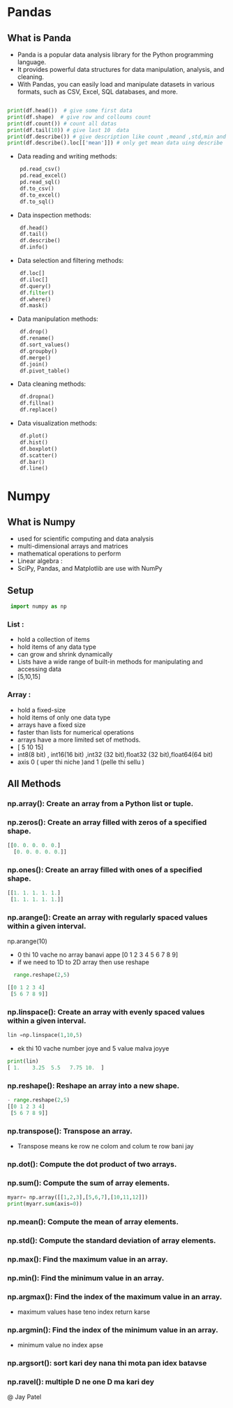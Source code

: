 # Pandas
## What is Panda 
- Panda is a popular data analysis library for the Python programming language. 
- It provides powerful data structures for data manipulation, analysis, and cleaning.
- With Pandas, you can easily load and manipulate datasets in various formats, such as CSV, Excel, SQL databases, and more.

```python 

print(df.head())  # give some first data
print(df.shape)  # give row and colloums count
print(df.count()) # count all datas 
print(df.tail(10)) # give last 10  data 
print(df.describe()) # give description like count ,meand ,std,min and all 
print(df.describe().loc[['mean']]) # only get mean data uing describe 

```

- Data reading and writing methods:
```python 
    pd.read_csv()
    pd.read_excel()
    pd.read_sql()
    df.to_csv()
    df.to_excel()
    df.to_sql()
```
- Data inspection methods:
```python 
    df.head()
    df.tail()
    df.describe()
    df.info()
```
    
- Data selection and filtering methods:
```python 
    df.loc[]
    df.iloc[]
    df.query()
    df.filter()
    df.where()
    df.mask()
```

 - Data manipulation methods:
```python 
    df.drop()
    df.rename()
    df.sort_values()
    df.groupby()
    df.merge()
    df.join()
    df.pivot_table()
```

 - Data cleaning methods:
```python 
    df.dropna()
    df.fillna()
    df.replace()
``` 

- Data visualization methods:
```python 
    df.plot()
    df.hist()
    df.boxplot()
    df.scatter()
    df.bar()
    df.line()
 ```
 # Numpy
 
 ## What is Numpy
- used for scientific computing and data analysis
- multi-dimensional arrays and matrices
- mathematical operations to perform
- Linear algebra :
- SciPy, Pandas, and Matplotlib are use with NumPy

## Setup

```python
 import numpy as np

```

### List :
- hold a collection of items
- hold items of any data type
- can grow and shrink dynamically
- Lists have a wide range of built-in methods for manipulating and accessing data
- [5,10,15]

### Array :
 - hold a fixed-size
 - hold items of only one data type
 - arrays have a fixed size
 - faster than lists for numerical operations
 - arrays have a more limited set of methods.
 - [ 5 10 15]
 - int8(8 bit) , int16(16 bit) ,int32 (32 bit),float32 (32 bit),float64(64 bit)
 - axis 0 ( uper thi niche )and 1 (pelle thi sellu )

## All Methods 
### np.array(): Create an array from a Python list or tuple.
 

### np.zeros(): Create an array filled with zeros of a specified shape.
```python 
[[0. 0. 0. 0. 0.]
  [0. 0. 0. 0. 0.]]
``` 
### np.ones(): Create an array filled with ones of a specified shape.
```python 
[[1. 1. 1. 1. 1.]
 [1. 1. 1. 1. 1.]]
```
### np.arange(): Create an array with regularly spaced values within a given interval.

np.arange(10)
- 0 thi 10 vache no array banavi appe 
[0 1 2 3 4 5 6 7 8 9]
- if we need to 1D to 2D array then use reshape
```python 
  range.reshape(2,5)

[[0 1 2 3 4]
 [5 6 7 8 9]]
```
### np.linspace(): Create an array with evenly spaced values within a given interval.
```python 
lin =np.linspace(1,10,5)
```
- ek thi 10 vache number joye and 5 value malva joyye 
```python 
print(lin)
[ 1.    3.25  5.5   7.75 10.  ]
```


### np.reshape(): Reshape an array into a new shape.
```python 
- range.reshape(2,5)
[[0 1 2 3 4]
 [5 6 7 8 9]]
```
### np.transpose(): Transpose an array.

- Transpose means ke row ne colom and colum te row bani jay 

### np.dot(): Compute the dot product of two arrays.
### np.sum(): Compute the sum of array elements.
```python 
myarr= np.array([[1,2,3],[5,6,7],[10,11,12]])
print(myarr.sum(axis=0))
```
### np.mean(): Compute the mean of array elements.
### np.std(): Compute the standard deviation of array elements.
### np.max(): Find the maximum value in an array.
### np.min(): Find the minimum value in an array.
### np.argmax(): Find the index of the maximum value in an array.

- maximum values hase teno index return karse 

### np.argmin(): Find the index of the minimum value in an array.
 - minimum value no index apse 

### np.argsort(): sort kari dey nana thi mota pan idex batavse 


### np.ravel(): multiple D ne one D ma kari dey 
 
 
 
 @ Jay Patel 
 
